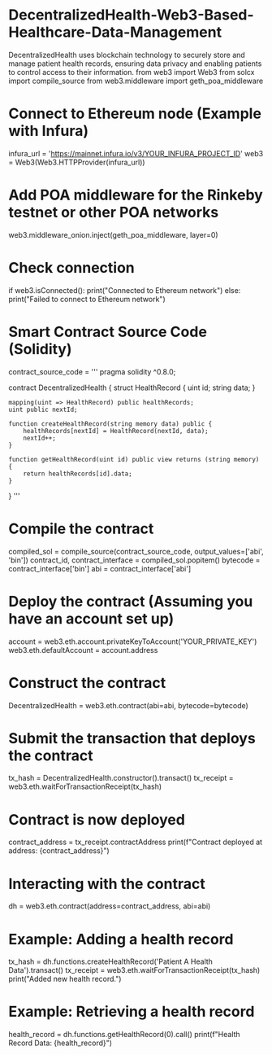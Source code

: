 # DecentralizedHealth-Web3-Based-Healthcare-Data-Management
DecentralizedHealth uses blockchain technology to securely store and manage patient health records, ensuring data privacy and enabling patients to control access to their information.
from web3 import Web3
from solcx import compile_source
from web3.middleware import geth_poa_middleware

# Connect to Ethereum node (Example with Infura)
infura_url = 'https://mainnet.infura.io/v3/YOUR_INFURA_PROJECT_ID'
web3 = Web3(Web3.HTTPProvider(infura_url))

# Add POA middleware for the Rinkeby testnet or other POA networks
web3.middleware_onion.inject(geth_poa_middleware, layer=0)

# Check connection
if web3.isConnected():
    print("Connected to Ethereum network")
else:
    print("Failed to connect to Ethereum network")

# Smart Contract Source Code (Solidity)
contract_source_code = '''
pragma solidity ^0.8.0;

contract DecentralizedHealth {
    struct HealthRecord {
        uint id;
        string data;
    }

    mapping(uint => HealthRecord) public healthRecords;
    uint public nextId;

    function createHealthRecord(string memory data) public {
        healthRecords[nextId] = HealthRecord(nextId, data);
        nextId++;
    }

    function getHealthRecord(uint id) public view returns (string memory) {
        return healthRecords[id].data;
    }
}
'''

# Compile the contract
compiled_sol = compile_source(contract_source_code, output_values=['abi', 'bin'])
contract_id, contract_interface = compiled_sol.popitem()
bytecode = contract_interface['bin']
abi = contract_interface['abi']

# Deploy the contract (Assuming you have an account set up)
account = web3.eth.account.privateKeyToAccount('YOUR_PRIVATE_KEY')
web3.eth.defaultAccount = account.address

# Construct the contract
DecentralizedHealth = web3.eth.contract(abi=abi, bytecode=bytecode)

# Submit the transaction that deploys the contract
tx_hash = DecentralizedHealth.constructor().transact()
tx_receipt = web3.eth.waitForTransactionReceipt(tx_hash)

# Contract is now deployed
contract_address = tx_receipt.contractAddress
print(f"Contract deployed at address: {contract_address}")

# Interacting with the contract
dh = web3.eth.contract(address=contract_address, abi=abi)

# Example: Adding a health record
tx_hash = dh.functions.createHealthRecord('Patient A Health Data').transact()
tx_receipt = web3.eth.waitForTransactionReceipt(tx_hash)
print("Added new health record.")

# Example: Retrieving a health record
health_record = dh.functions.getHealthRecord(0).call()
print(f"Health Record Data: {health_record}")
